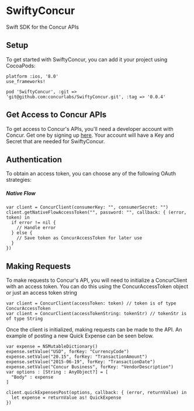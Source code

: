 # SwiftyConcur

Swift SDK for the Concur APIs

## Setup

To get started with SwiftyConcur, you can add it your project using CocoaPods:
```
platform :ios, '8.0'
use_frameworks!

pod 'SwiftyConcur', :git => 'git@github.com:concurlabs/SwiftyConcur.git', :tag => '0.0.4'
``` 

## Get Access to Concur APIs

To get access to Concur's APIs, you'll need a developer account with Concur. Get one by signing up [here](https://developer.concur.com). Your account will have a Key and Secret that are needed for SwiftyConcur.

## Authentication

To obtain an access token, you can choose any of the following OAuth strategies:

##### Native Flow
```
var client = ConcurClient(consumerKey: "", consumerSecret: "")
client.getNativeFlowAccessToken("", password: "", callback: { (error, token) in
  if error != nil {
    // Handle error
  } else {
    // Save token as ConcurAccessToken for later use
  }
})
``` 

## Making Requests

To make requests to Concur's API, you will need to initialize a ConcurClient with an access token. You can do this using the ConcurAccessToken object or just an access token string

```
var client = ConcurClient(accessToken: token) // token is of type ConcurAccessToken
var client = ConcurClient(accessTokenString: tokenStr) // tokenStr is of type String
```

Once the client is initialized, making requests can be made to the API. An example of posting a new Quick Expense can be seen below.

```
var expense = NSMutableDictionary()
expense.setValue("USD", forKey: "CurrencyCode")
expense.setValue("20.15", forKey: "TransactionAmount")
expense.setValue("2015-06-19", forKey: "TransactionDate")
expense.setValue("Concur Business", forKey: "VendorDescription")
var options : [String : AnyObject?] = [
  "Body" : expense
]

client.quickExpensesPost(options, callback: { (error, returnValue) in
  let expense = returnValue as! QuickExpense
})
```
